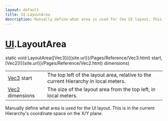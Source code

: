 ```yaml
---
layout: default
title: UI.LayoutArea
description: Manually define what area is used for the UI layout. This is in the current Hierarchy's coordinate space on the X/Y plane.
---
```

# [UI]({{site.url}}/Pages/Reference/UI.html).LayoutArea

<div class='signature' markdown='1'>
static void LayoutArea([Vec3]({{site.url}}/Pages/Reference/Vec3.html) start, [Vec2]({{site.url}}/Pages/Reference/Vec2.html) dimensions)
</div>

|  |  |
|--|--|
|[Vec3]({{site.url}}/Pages/Reference/Vec3.html) start|The top left of the layout area, relative to             the current Hierarchy in local meters.|
|[Vec2]({{site.url}}/Pages/Reference/Vec2.html) dimensions|The size of the layout area from the top             left, in local meters.|

Manually define what area is used for the UI layout. This
is in the current Hierarchy's coordinate space on the X/Y plane.



